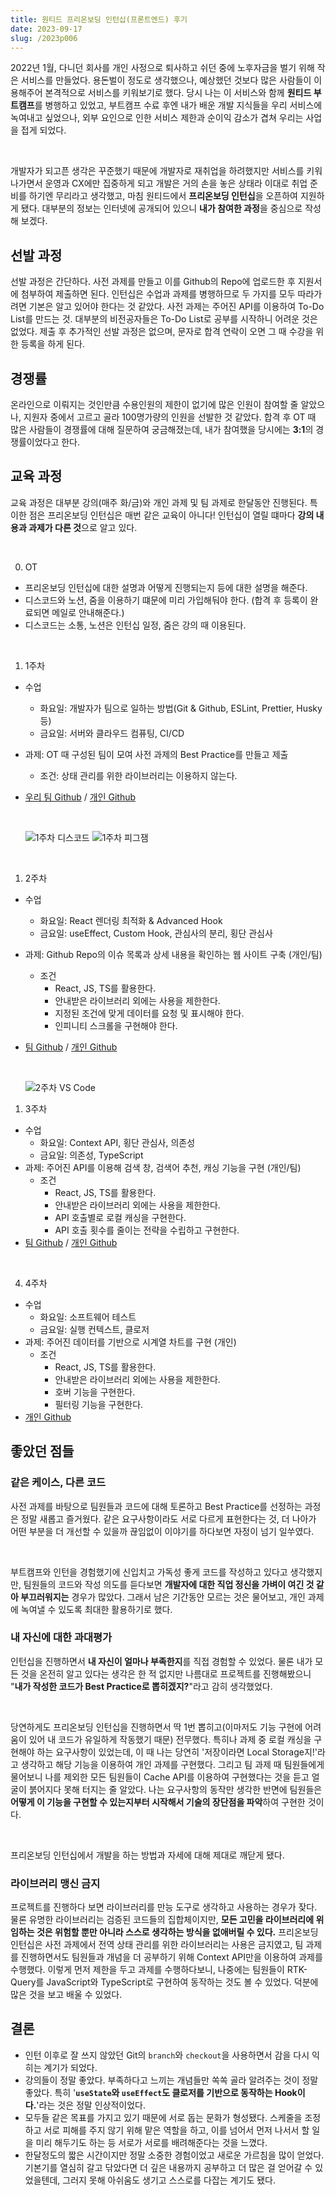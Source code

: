 ```yaml
---
title: 원티드 프리온보딩 인턴십(프론트엔드) 후기
date: 2023-09-17
slug: /2023p006
---
```


2022년 1월, 다니던 회사를 개인 사정으로 퇴사하고 쉬던 중에 노후자금을 벌기 위해 작은 서비스를 만들었다. 용돈벌이 정도로 생각했으나, 예상했던 것보다 많은 사람들이 이용해주어 본격적으로 서비스를 키워보기로 했다. 당시 나는 이 서비스와 함께 **원티드 부트캠프**를 병행하고 있었고, 부트캠프 수료 후엔 내가 배운 개발 지식들을 우리 서비스에 녹여내고 싶었으나, 외부 요인으로 인한 서비스 제한과 순이익 감소가 겹쳐 우리는 사업을 접게 되었다.

<br />

개발자가 되고픈 생각은 꾸준했기 때문에 개발자로 재취업을 하려했지만 서비스를 키워나가면서 운영과 CX에만 집중하게 되고 개발은 거의 손을 놓은 상태라 이대로 취업 준비를 하기엔 무리라고 생각했고, 마침 원티드에서 **프리온보딩 인턴십**을 오픈하여 지원하게 됐다. 대부분의 정보는 인터넷에 공개되어 있으니 **내가 참여한 과정**을 중심으로 작성해 보겠다.

## 선발 과정

선발 과정은 간단하다. 사전 과제를 만들고 이를 Github의 Repo에 업로드한 후 지원서에 첨부하여 제출하면 된다. 인턴십은 수업과 과제를 병행하므로 두 가지를 모두 따라가려면 기본은 알고 있어야 한다는 것 같았다. 사전 과제는 주어진 API를 이용하여 To-Do List를 만드는 것. 대부분의 비전공자들은 To-Do List로 공부를 시작하니 어려운 것은 없었다. 제출 후 추가적인 선발 과정은 없으며, 문자로 합격 연락이 오면 그 때 수강을 위한 등록을 하게 된다.

## 경쟁률

온라인으로 이뤄지는 것인만큼 수용인원의 제한이 없기에 많은 인원이 참여할 줄 알았으나, 지원자 중에서 고르고 골라 100명가량의 인원을 선발한 것 같았다. 합격 후 OT 때 많은 사람들이 경쟁률에 대해 질문하여 궁금해졌는데, 내가 참여했을 당시에는 **3:1**의 경쟁률이었다고 한다.

## 교육 과정

교육 과정은 대부분 강의(매주 화/금)와 개인 과제 및 팀 과제로 한달동안 진행된다. 특이한 점은 프리온보딩 인턴십은 매번 같은 교육이 아니다! 인턴십이 열릴 떄마다 **강의 내용과 과제가 다른 것**으로 알고 있다.

<br />

0. OT

- 프리온보딩 인턴십에 대한 설명과 어떻게 진행되는지 등에 대한 설명을 해준다.
- 디스코드와 노션, 줌을 이용하기 떄문에 미리 가입해둬야 한다. (합격 후 등록이 완료되면 메일로 안내해준다.)
- 디스코드는 소통, 노션은 인턴십 일정, 줌은 강의 때 이용된다.

<br />

1. 1주차

- 수업
  - 화요일: 개발자가 팀으로 일하는 방법(Git & Github, ESLint, Prettier, Husky 등)
  - 금요일: 서버와 클라우드 컴퓨팅, CI/CD
- 과제: OT 때 구성된 팀이 모여 사전 과제의 Best Practice를 만들고 제출
  - 조건: 상태 관리를 위한 라이브러리는 이용하지 않는다.
- [우리 팀 Github](https://github.com/wanted-internship-team/pre-onboarding-12th-1-2) / [개인 Github](https://github.com/devseop/wanted-pre-onboarding-frontend)

  <br />

  ![1주차 디스코드](images/wanted/1week.png)
  ![1주차 피그잼](images/wanted/1week_figjam.png)

   <br />

1. 2주차

- 수업
  - 화요일: React 렌더링 최적화 & Advanced Hook
  - 금요일: useEffect, Custom Hook, 관심사의 분리, 횡단 관심사
- 과제: Github Repo의 이슈 목록과 상세 내용을 확인하는 웹 사이트 구축 (개인/팀)
  - 조건
    - React, JS, TS를 활용한다.
    - 안내받은 라이브러리 외에는 사용을 제한한다.
    - 지정된 조건에 맞게 데이터를 요청 및 표시해야 한다.
    - 인피니티 스크롤을 구현해야 한다.
- [팀 Github](https://github.com/wanted-internship-team/pre-onboarding-12th-2-2) / [개인 Github](https://github.com/devseop/po-fe-12th-w2)

    <br />

  ![2주차 VS Code](images/wanted/2week_vs.png)
  <br />

1. 3주차

- 수업
  - 화요일: Context API, 횡단 관심사, 의존성
  - 금요일: 의존성, TypeScript
- 과제: 주어진 API를 이용해 검색 창, 검색어 추천, 캐싱 기능을 구현 (개인/팀)
  - 조건
    - React, JS, TS를 활용한다.
    - 안내받은 라이브러리 외에는 사용을 제한한다.
    - API 호출별로 로컬 캐싱을 구현한다.
    - API 호출 횟수를 줄이는 전략을 수립하고 구현한다.
- [팀 Github](https://github.com/wanted-internship-team/pre-onboarding-12th-3-2) / [개인 Github](https://github.com/devseop/po-fe-12th-w3)

<br />

4. 4주차

- 수업
  - 화요일: 소프트웨어 테스트
  - 금요일: 실행 컨텍스트, 클로저
- 과제: 주어진 데이터를 기반으로 시계열 차트를 구현 (개인)
  - 조건
    - React, JS, TS를 활용한다.
    - 안내받은 라이브러리 외에는 사용을 제한한다.
    - 호버 기능을 구현한다.
    - 필터링 기능을 구현한다.
- [개인 Github](https://github.com/devseop/po-fe-12th-w4)

## 좋았던 점들

### 같은 케이스, 다른 코드

사전 과제를 바탕으로 팀원들과 코드에 대해 토론하고 Best Practice를 선정하는 과정은 정말 새롭고 즐거웠다. 같은 요구사항이라도 서로 다르게 표현한다는 것, 더 나아가 어떤 부분을 더 개선할 수 있을까 끊임없이 이야기를 하다보면 자정이 넘기 일쑤였다.

<br />

부트캠프와 인턴을 경험했기에 신입치고 가독성 좋게 코드를 작성하고 있다고 생각했지만, 팀원들의 코드와 작성 의도를 듣다보면 **개발자에 대한 직업 정신을 가벼이 여긴 것 같아 부끄러워지는** 경우가 많았다. 그래서 남은 기간동안 모르는 것은 물어보고, 개인 과제에 녹여낼 수 있도록 최대한 활용하기로 했다.

### 내 자신에 대한 과대평가

인턴십을 진행하면서 **내 자신이 얼마나 부족한지**를 직접 경험할 수 있었다. 물론 내가 모든 것을 온전히 알고 있다는 생각은 한 적 없지만 나름대로 프로젝트를 진행해봤으니 "**내가 작성한 코드가 Best Practice로 뽑히겠지?**"라고 감히 생각했었다.

<br />

당연하게도 프리온보딩 인턴십을 진행하면서 딱 1번 뽑히고(이마저도 기능 구현에 어려움이 있어 내 코드가 유일하게 작동했기 때문) 전무했다. 특히나 과제 중 로컬 캐싱을 구현해야 하는 요구사항이 있었는데, 이 때 나는 당연히 '저장이라면 Local Storage지!'라고 생각하고 해당 기능을 이용하여 개인 과제를 구현했다. 그리고 팀 과제 때 팀원들에게 물어보니 나를 제외한 모든 팀원들이 Cache API를 이용하여 구현했다는 것을 듣고 얼굴이 붉어지다 못해 터지는 줄 알았다. 나는 요구사항의 동작만 생각한 반면에 팀원들은 **어떻게 이 기능을 구현할 수 있는지부터 시작해서 기술의 장단점을 파악**하여 구현한 것이다.

<br />

프리온보딩 인턴십에서 개발을 하는 방법과 자세에 대해 제대로 깨닫게 됐다.

### 라이브러리 맹신 금지

프로젝트를 진행하다 보면 라이브러리를 만능 도구로 생각하고 사용하는 경우가 잦다. 물론 유명한 라이브러리는 검증된 코드들의 집합체이지만, **모든 고민을 라이브러리에 위임하는 것은 위험할 뿐만 아니라 스스로 생각하는 방식을 없애버릴 수 있다.** 프리온보딩 인턴십은 사전 과제에서 전역 상태 관리를 위한 라이브러리는 사용은 금지였고, 팀 과제를 진행하면서도 팀원들과 개념을 더 공부하기 위해 Context API만을 이용하여 과제를 수행했다. 이렇게 먼저 제한을 두고 과제를 수행하다보니, 나중에는 팀원들이 RTK-Query를 JavaScript와 TypeScript로 구현하여 동작하는 것도 볼 수 있었다. 덕분에 많은 것을 보고 배울 수 있었다.

## 결론

- 인턴 이후로 잘 쓰지 않았던 Git의 `branch`와 `checkout`을 사용하면서 감을 다시 익히는 계기가 되었다.
- 강의들이 정말 좋았다. 부족하다고 느끼는 개념들만 쏙쏙 골라 알려주는 것이 정말 좋았다. 특히 '**`useState`와 `useEffect`도 클로저를 기반으로 동작하는 Hook이다.**'라는 것은 정말 인상적이었다.
- 모두들 같은 목표를 가지고 있기 때문에 서로 돕는 문화가 형성됐다. 스케줄을 조정하고 서로 피해를 주지 않기 위해 맡은 역할을 하고, 이를 넘어서 먼저 나서서 할 일을 미리 해두기도 하는 등 서로가 서로를 배려해준다는 것을 느꼈다.
- 한달정도의 짧은 시간이지만 정말 소중한 경험이었고 새로운 가르침을 많이 얻었다. 기본기를 열심히 갈고 닦았다면 더 깊은 내용까지 공부하고 더 많은 걸 얻어갈 수 있었을텐데, 그러지 못해 아쉬움도 생기고 스스로를 다잡는 계기도 됐다.
